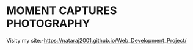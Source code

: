 # MOMENT CAPTURES PHOTOGRAPHY
Visity my site:-https://nataraj2001.github.io/Web_Development_Project/

